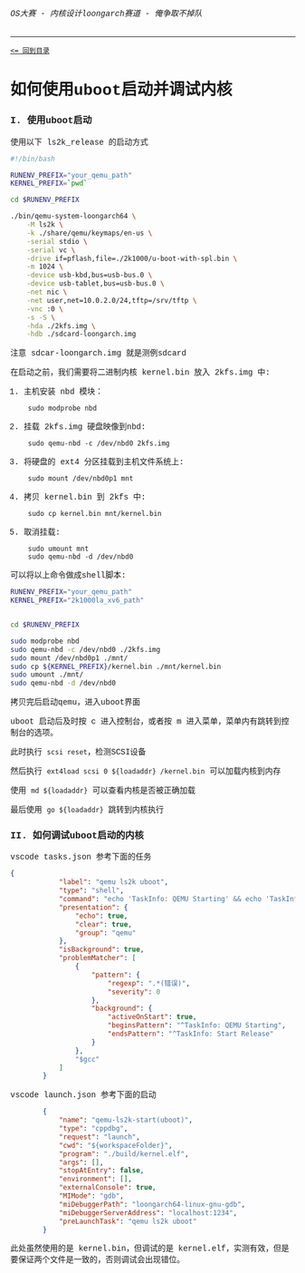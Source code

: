 <font face="Liberation Mono">

###### OS大赛 - 内核设计loongarch赛道 - 俺争取不掉队

-------------------------------------------------------------

[`<= 回到目录`](../README.md)

# 如何使用uboot启动并调试内核

### I. 使用uboot启动

使用以下 ls2k_release 的启动方式

```sh
#!/bin/bash 

RUNENV_PREFIX="your_qemu_path"
KERNEL_PREFIX=`pwd`

cd $RUNENV_PREFIX

./bin/qemu-system-loongarch64 \
	-M ls2k \
	-k ./share/qemu/keymaps/en-us \
	-serial stdio \
	-serial vc \
	-drive if=pflash,file=./2k1000/u-boot-with-spl.bin \
	-m 1024 \
	-device usb-kbd,bus=usb-bus.0 \
	-device usb-tablet,bus=usb-bus.0 \
	-net nic \
	-net user,net=10.0.2.0/24,tftp=/srv/tftp \
	-vnc :0 \
	-s -S \
	-hda ./2kfs.img \
	-hdb ./sdcard-loongarch.img
```

注意 sdcar-loongarch.img 就是测例sdcard

在启动之前，我们需要将二进制内核 kernel.bin 放入 2kfs.img 中:

1. 主机安装 nbd 模块：

		sudo modprobe nbd

2. 挂载 2kfs.img 硬盘映像到nbd:

		sudo qemu-nbd -c /dev/nbd0 2kfs.img

3. 将硬盘的 ext4 分区挂载到主机文件系统上:

		sudo mount /dev/nbd0p1 mnt

4. 拷贝 kernel.bin 到 2kfs 中:

		sudo cp kernel.bin mnt/kernel.bin

5. 取消挂载:

		sudo umount mnt
		sudo qemu-nbd -d /dev/nbd0

可以将以上命令做成shell脚本:

```sh
RUNENV_PREFIX="your_qemu_path"
KERNEL_PREFIX="2k1000la_xv6_path"


cd $RUNENV_PREFIX

sudo modprobe nbd
sudo qemu-nbd -c /dev/nbd0 ./2kfs.img
sudo mount /dev/nbd0p1 ./mnt/
sudo cp ${KERNEL_PREFIX}/kernel.bin ./mnt/kernel.bin
sudo umount ./mnt/
sudo qemu-nbd -d /dev/nbd0
```

拷贝完后启动qemu，进入uboot界面

uboot 启动后及时按 c 进入控制台，或者按 m 进入菜单，菜单内有跳转到控制台的选项。

此时执行 `scsi reset`，检测SCSI设备

然后执行 `ext4load scsi 0 ${loadaddr} /kernel.bin` 可以加载内核到内存

使用 `md ${loadaddr}` 可以查看内核是否被正确加载

最后使用 `go ${loadaddr}` 跳转到内核执行


### II. 如何调试uboot启动的内核

vscode tasks.json 参考下面的任务

```json
{
			"label": "qemu ls2k uboot",
			"type": "shell",
			"command": "echo 'TaskInfo: QEMU Starting' && echo 'TaskInfo: Start Debug' && gnome-terminal -- ./ls2k_release.sh",
			"presentation": {
				"echo": true,
				"clear": true,
				"group": "qemu"
			},
			"isBackground": true,
			"problemMatcher": [
				{
					"pattern": {
						"regexp": ".*(错误)",
						"severity": 0
					},
					"background": {
						"activeOnStart": true,
						"beginsPattern": "^TaskInfo: QEMU Starting",
						"endsPattern": "^TaskInfo: Start Release"
					}
				},
				"$gcc"
			]
		}
```

vscode launch.json 参考下面的启动

```json
		{
			"name": "qemu-ls2k-start(uboot)",
			"type": "cppdbg",
			"request": "launch",
			"cwd": "${workspaceFolder}",
			"program": "./build/kernel.elf",
			"args": [],
			"stopAtEntry": false,
			"environment": [],
			"externalConsole": true,
			"MIMode": "gdb",
			"miDebuggerPath": "loongarch64-linux-gnu-gdb",
			"miDebuggerServerAddress": "localhost:1234",
			"preLaunchTask": "qemu ls2k uboot"
		}
```

此处虽然使用的是 kernel.bin，但调试的是 kernel.elf，实测有效，但是要保证两个文件是一致的，否则调试会出现错位。